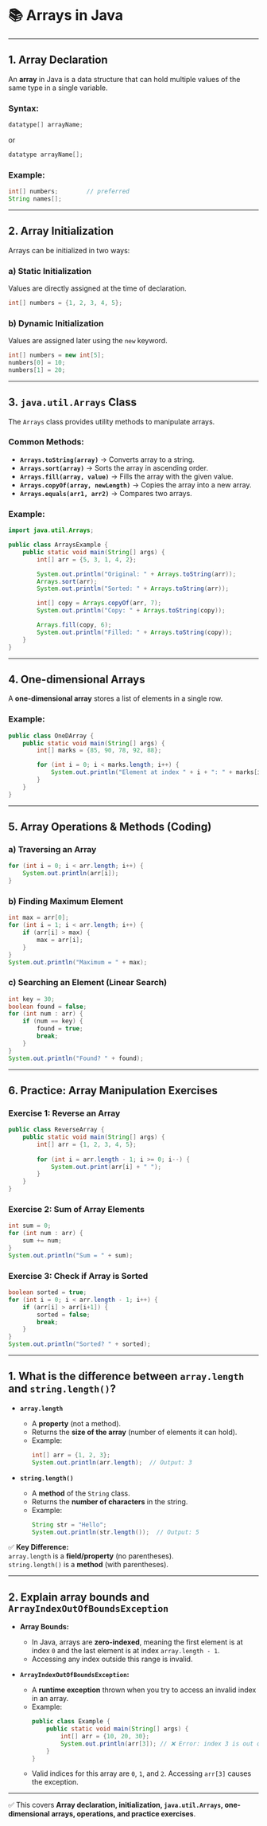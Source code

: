 # 📚 Arrays in Java

---

## 1. Array Declaration

An **array** in Java is a data structure that can hold multiple values of the same type in a single variable.

### Syntax:
```java
datatype[] arrayName;
```

or

```java
datatype arrayName[];
```

### Example:
```java
int[] numbers;        // preferred
String names[];
```

---

## 2. Array Initialization

Arrays can be initialized in two ways:

### a) Static Initialization
Values are directly assigned at the time of declaration.
```java
int[] numbers = {1, 2, 3, 4, 5};
```

### b) Dynamic Initialization
Values are assigned later using the `new` keyword.
```java
int[] numbers = new int[5];
numbers[0] = 10;
numbers[1] = 20;
```

---

## 3. `java.util.Arrays` Class

The `Arrays` class provides utility methods to manipulate arrays.

### Common Methods:
- **`Arrays.toString(array)`** → Converts array to a string.
- **`Arrays.sort(array)`** → Sorts the array in ascending order.
- **`Arrays.fill(array, value)`** → Fills the array with the given value.
- **`Arrays.copyOf(array, newLength)`** → Copies the array into a new array.
- **`Arrays.equals(arr1, arr2)`** → Compares two arrays.

### Example:
```java
import java.util.Arrays;

public class ArraysExample {
    public static void main(String[] args) {
        int[] arr = {5, 3, 1, 4, 2};

        System.out.println("Original: " + Arrays.toString(arr));
        Arrays.sort(arr);
        System.out.println("Sorted: " + Arrays.toString(arr));

        int[] copy = Arrays.copyOf(arr, 7);
        System.out.println("Copy: " + Arrays.toString(copy));

        Arrays.fill(copy, 6);
        System.out.println("Filled: " + Arrays.toString(copy));
    }
}
```

---

## 4. One-dimensional Arrays

A **one-dimensional array** stores a list of elements in a single row.

### Example:
```java
public class OneDArray {
    public static void main(String[] args) {
        int[] marks = {85, 90, 78, 92, 88};

        for (int i = 0; i < marks.length; i++) {
            System.out.println("Element at index " + i + ": " + marks[i]);
        }
    }
}
```

---

## 5. Array Operations & Methods (Coding)

### a) Traversing an Array
```java
for (int i = 0; i < arr.length; i++) {
    System.out.println(arr[i]);
}
```

### b) Finding Maximum Element
```java
int max = arr[0];
for (int i = 1; i < arr.length; i++) {
    if (arr[i] > max) {
        max = arr[i];
    }
}
System.out.println("Maximum = " + max);
```

### c) Searching an Element (Linear Search)
```java
int key = 30;
boolean found = false;
for (int num : arr) {
    if (num == key) {
        found = true;
        break;
    }
}
System.out.println("Found? " + found);
```

---

## 6. Practice: Array Manipulation Exercises

### Exercise 1: Reverse an Array
```java
public class ReverseArray {
    public static void main(String[] args) {
        int[] arr = {1, 2, 3, 4, 5};
        
        for (int i = arr.length - 1; i >= 0; i--) {
            System.out.print(arr[i] + " ");
        }
    }
}
```

### Exercise 2: Sum of Array Elements
```java
int sum = 0;
for (int num : arr) {
    sum += num;
}
System.out.println("Sum = " + sum);
```

### Exercise 3: Check if Array is Sorted
```java
boolean sorted = true;
for (int i = 0; i < arr.length - 1; i++) {
    if (arr[i] > arr[i+1]) {
        sorted = false;
        break;
    }
}
System.out.println("Sorted? " + sorted);
```

---

## 1. What is the difference between `array.length` and `string.length()`?

- **`array.length`**
  - A **property** (not a method).
  - Returns the **size of the array** (number of elements it can hold).
  - Example:
    ```java
    int[] arr = {1, 2, 3};
    System.out.println(arr.length);  // Output: 3
    ```

- **`string.length()`**
  - A **method** of the `String` class.
  - Returns the **number of characters** in the string.
  - Example:
    ```java
    String str = "Hello";
    System.out.println(str.length());  // Output: 5
    ```

✅ **Key Difference:**  
`array.length` is a **field/property** (no parentheses).  
`string.length()` is a **method** (with parentheses).

---

## 2. Explain array bounds and `ArrayIndexOutOfBoundsException`

- **Array Bounds:**
  - In Java, arrays are **zero-indexed**, meaning the first element is at index `0` and the last element is at index `array.length - 1`.
  - Accessing any index outside this range is invalid.

- **`ArrayIndexOutOfBoundsException`:**
  - A **runtime exception** thrown when you try to access an invalid index in an array.
  - Example:
    ```java
    public class Example {
        public static void main(String[] args) {
            int[] arr = {10, 20, 30};
            System.out.println(arr[3]); // ❌ Error: index 3 is out of bounds
        }
    }
    ```
  - Valid indices for this array are `0`, `1`, and `2`. Accessing `arr[3]` causes the exception.

---

✅ This covers **Array declaration, initialization, `java.util.Arrays`, one-dimensional arrays, operations, and practice exercises**.
